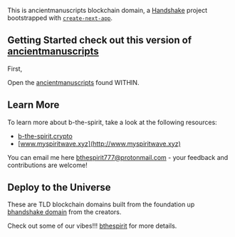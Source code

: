 This is ancientmanuscripts blockchain domain, a [Handshake](https://handshake.org) project bootstrapped with [`create-next-app`](https://github.com/zeit/next.js/tree/canary/packages/create-next-app).

## Getting Started check out this version of [ancientmanuscripts](https://my-ancientmanuscripts.vercel.app)

First,

Open the [ancientmanuscripts](https://my-ancientmanuscripts.vercel.app/) found WITHIN.

## Learn More

To learn more about b-the-spirit, take a look at the following resources:

- [b-the-spirit.crypto](https://ipfs.io/ipfs/QmYpk2DdjnShgeBZUTJKnEgaEj7p1EciWikjP3Kb2Bh3yC/) 
- [www.myspiritwave.xyz](http://www.myspiritwave.xyz)

You can email me here [bthespirit777@protonmail.com](https://protonmail.com) - your feedback and contributions are welcome!

## Deploy to the Universe

These are TLD blockchain domains built from the foundation up [bhandshake domain](https://beechains.github.io/bhandshake) from the creators.
 
Check out some of our vibes!!! [bthespirit](https://bthespirit.bandcamp.com/) for more details.
